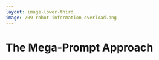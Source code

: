 ```yaml
---
layout: image-lower-third
image: /09-robot-information-overload.png
---
```


# The Mega-Prompt Approach

<!--

**Speaker Notes:**
Main message: The mega-prompt approach was logical for early LLMs but can be inferior for mature systems

- Comprehensive instructions
- Early LLM
- Information overload

*Transition: As LLMs became more capable, we developed the agent approach.*

...

The mega-prompt approach made perfect sense for early LLMs. Like giving a new Lego builder a comprehensive instruction manual, or writing detailed household rules for young children, when LLMs needed explicit guidance for every scenario, packing everything into a massive system prompt was the logical solution. However, this can cause information overload with today's mature LLMs, as it reduces *coherence* though it still has value for specific, well-defined scenarios.

-->
